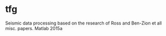 # tfg
Seismic data processing based on the research of Ross and Ben-Zion et all misc. papers. Matlab 2015a
